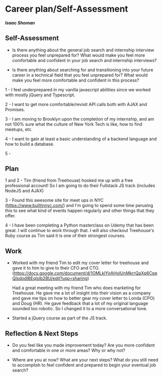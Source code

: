 # Career plan/Self-Assessment

##### Isaac Shoman

## Self-Assessment

* Is there anything about the general job search and internship interview process you feel unprepared for? What would make you feel more comfortable and confident in your job search and internship interviews?

* Is there anything about searching for and transitioning into your future career in a technical field that you feel unprepared for? What would make you feel more comfortable and confident in this process?

1 -  I feel underprepared in my vanilla javascript abilities since we worked with mostly jQuery and Typescript.

2 -  I want to get more comfortable/revisit API calls both with AJAX and Promises.

3 - I am moving to Brooklyn upon the completion of my internship, and am not 100% sure what the culture of New York Tech is like, how to find meetups, etc.

4 - I want to gain at least a basic understanding of a backend language and how to build a database.

5 -

## Plan

1 and 2 - Tim (friend from Treehouse) hooked me up with a free professional account! So I am going to do their Fullstack JS track (includes NodeJS and AJAX)

3 - Found this awesome site for meet ups in NYC (https://www.builtinnyc.com/) and I'm going to spend some time perusing this to see what kind of events happen regularly and other things that they offer.

4 - I have been completing a Python masterclass on Udemy that has been great. I will continue to work through that. I will also checkout Treehouse's Ruby course as Tim said it is one of their strongest courses.

## Work

 * Worked with my friend Tim to edit my cover letter for treehouse and gave it to him to give to their CFO and CTO. (https://docs.google.com/document/d/1OMLklYirAHolUnMkrrQaXp6CpeQIsdodlBEqlsIb2BU/edit?usp=sharing)

    Had a great meeting with my friend Tim who does marketing for Treehouse. He gave me a lot of insight into their vision as a company and gave me tips on how to better gear my cover letter to Londa (CPO) and Doug (HR). He gave feedback that a lot of my original language sounded too robotic. So I changed it to a more conversational tone.

 * Started a jQuery course as part of the JS track. 

## Reflection & Next Steps

* Do you feel like you made improvement today? Are you more confident and comfortable in one or more areas? Why or why not?

* Where are you at now? What are your next steps? What do you still need to accomplish to feel confident and prepared to begin your eventual job search?
